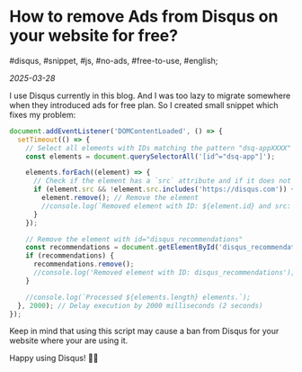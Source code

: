 # How to remove Ads from Disqus on your website for free?

#disqus, #snippet, #js, #no-ads, #free-to-use, #english;

_2025-03-28_

I use Disqus currently in this blog. And I was too lazy to migrate somewhere when they introduced ads for free plan. So I created small snippet which fixes my problem:

```js
document.addEventListener('DOMContentLoaded', () => {
  setTimeout(() => {
    // Select all elements with IDs matching the pattern "dsq-appXXXX"
    const elements = document.querySelectorAll('[id^="dsq-app"]');

    elements.forEach((element) => {
      // Check if the element has a `src` attribute and if it does not contain "https://disqus.com"
      if (element.src && !element.src.includes('https://disqus.com')) {
        element.remove(); // Remove the element
        //console.log(`Removed element with ID: ${element.id} and src: ${element.src}`);
      }
    });

    // Remove the element with id="disqus_recommendations"
    const recommendations = document.getElementById('disqus_recommendations');
    if (recommendations) {
      recommendations.remove();
      //console.log('Removed element with ID: disqus_recommendations');
    }

    //console.log(`Processed ${elements.length} elements.`);
  }, 2000); // Delay execution by 2000 milliseconds (2 seconds)
});
```

Keep in mind that using this script may cause a ban from Disqus for your website where your are using it.

Happy using Disqus! ✌🏼
